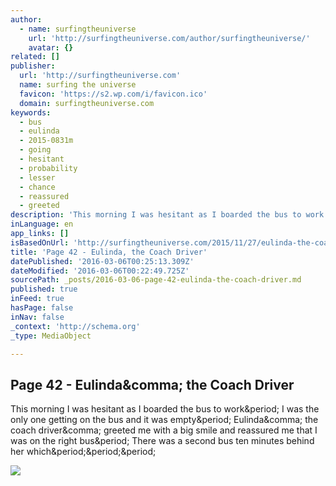 ```yaml
---
author:
  - name: surfingtheuniverse
    url: 'http://surfingtheuniverse.com/author/surfingtheuniverse/'
    avatar: {}
related: []
publisher:
  url: 'http://surfingtheuniverse.com'
  name: surfing the universe
  favicon: 'https://s2.wp.com/i/favicon.ico'
  domain: surfingtheuniverse.com
keywords:
  - bus
  - eulinda
  - 2015-0831m
  - going
  - hesitant
  - probability
  - lesser
  - chance
  - reassured
  - greeted
description: 'This morning I was hesitant as I boarded the bus to work. I was the only one getting on the bus and it was empty. Eulinda, the coach driver, greeted me with a big smile and reassured me that I was on the right bus. There was a second bus ten minutes behind her which...'
inLanguage: en
app_links: []
isBasedOnUrl: 'http://surfingtheuniverse.com/2015/11/27/eulinda-the-coach-driver/'
title: 'Page 42 - Eulinda, the Coach Driver'
datePublished: '2016-03-06T00:25:13.309Z'
dateModified: '2016-03-06T00:22:49.725Z'
sourcePath: _posts/2016-03-06-page-42-eulinda-the-coach-driver.md
published: true
inFeed: true
hasPage: false
inNav: false
_context: 'http://schema.org'
_type: MediaObject

---
```

<article style=""><h1>Page 42 - Eulinda&amp;comma; the Coach Driver</h1><p>This morning I was hesitant as I boarded the bus to work&amp;period; I was the only one getting on the bus and it was empty&amp;period; Eulinda&amp;comma; the coach driver&amp;comma; greeted me with a big smile and reassured me that I was on the right bus&amp;period; There was a second bus ten minutes behind her which&amp;period;&amp;period;&amp;period;</p><img src="https://s0.wp.com/i/blank.jpg" /></article>